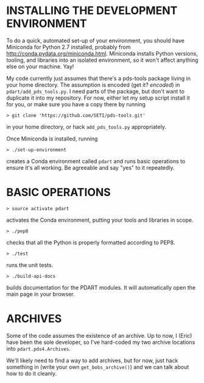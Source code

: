 # INSTALLING THE DEVELOPMENT ENVIRONMENT

To do a quick, automated set-up of your environment, you should have
Miniconda for Python 2.7 installed, probably from
http://conda.pydata.org/miniconda.html.  Miniconda installs Python
versions, tooling, and libraries into an isolated environment, so it
won't affect anything else on your machine.  Yay!

My code currently just assumes that there's a pds-tools package living
in your home directory.  The assumption is encoded (get it?
*encoded*) in ```pdart/add_pds_tools.py```.  I need parts of the
package, but don't want to duplicate it into my repository.  For now,
either let my setup script install it for you, or make sure you have a
copy there by running

```
> git clone 'https://github.com/SETI/pds-tools.git'
```

in your home directory, or hack ```add_pds_tools.py``` appropriately.

Once Miniconda is installed, running

```
> ./set-up-environment
```

creates a Conda environment called ```pdart``` and runs basic
operations to ensure it's all working.  Be agreeable and say "yes" to
it repeatedly.

# BASIC OPERATIONS

```
> source activate pdart
```

activates the Conda environment, putting your tools and libraries in
scope.

```
> ./pep8
```

checks that all the Python is properly formatted according to PEP8.

```
> ./test
```

runs the unit tests.

```
> ./build-api-docs
```

builds documentation for the PDART modules.  It will automatically
open the main page in your browser.

# ARCHIVES

Some of the code assumes the existence of an archive.  Up to now, I
(Eric) have been the sole developer, so I've hard-coded my two archive
locations into ```pdart.pds4.Archives```.

We'll likely need to find a way to add archives, but for now, just
hack something in (write your own ```get_bobs_archive()```) and we can
talk about how to do it cleanly.
